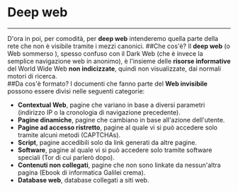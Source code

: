 # Deep web

---
D'ora in poi, per comodità, per **deep web** intenderemo quella parte della rete che non è visibile tramite i mezzi canonici.
##Che cos'è?
Il **deep web** (o Web sommerso ), spesso confuso con il Dark Web (che è invece la semplice navigazione web in anonimo), è l'insieme delle **risorse informative** del World Wide Web **non indicizzate**, quindi non visualizzate, dai normali motori di ricerca.
<br/>
##Da cos'è formato?
I documenti che fanno parte del **Web invisibile** possono essere divisi nelle seguenti categorie:
* **Contextual Web**, pagine che variano in base a diversi parametri (indirizzo IP o la cronologia di navigazione precedente).
* **Pagine dinamiche**, pagine che cambiano in base all'azione dell'utente.
* **Pagine ad accesso ristretto**, pagine al quale vi si può accedere solo tramite alcuni metodi (CAPTCHAs).
* **Script**, pagine accedibili solo da link generati da altre pagine.
* **Software**, pagine al quale vi si può accedere solo tramite software speciali (Tor di cui parlerò dopo).
* **Contenuti non collegati**, pagine che non sono linkate da nessun'altra pagina (Ebook di informatica Galilei crema).
* **Database web**, database collegati a siti web.